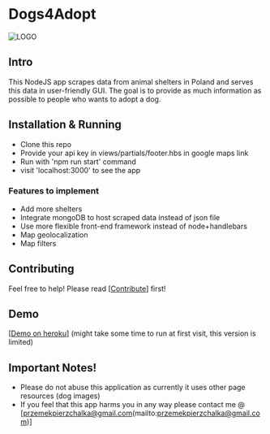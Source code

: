 # Dogs4Adopt

![LOGO](https://raw.githubusercontent.com/Websited/dogs4adopt/master/public/images/logo.png)

## Intro

This NodeJS app scrapes data from animal shelters in Poland and serves this data in user-friendly GUI. The goal is to provide as much information as possible to people who wants to adopt a dog.

## Installation & Running

- Clone this repo
- Provide your api key in views/partials/footer.hbs in google maps link
- Run with 'npm run start' command
- visit 'localhost:3000' to see the app


### Features to implement

- Add more shelters
- Integrate mongoDB to host scraped data instead of json file
- Use more flexible front-end framework instead of node+handlebars
- Map geolocalization
- Map filters

## Contributing

Feel free to help!
Please read [[Contribute](CONTRIBUTING.md)] first!

## Demo

[[Demo on heroku](http://dogs4dopt.herokuapp.com)] (might take some time to run at first visit, this version is limited)

## Important Notes!
- Please do not abuse this application as currently it uses other page resources (dog images)
- If you feel that this app harms you in any way please contact me @ [przemekpierzchalka@gmail.com(mailto:przemekpierzchalka@gmail.com)]
